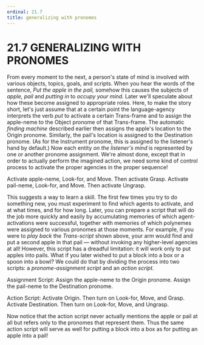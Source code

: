```yaml
---
ordinal: 21.7
title: generalizing with pronomes
---
```


# 21.7 GENERALIZING WITH PRONOMES 

<p>From every moment to the next, a person's state of mind is involved with various objects, topics, goals, and scripts. When you hear the words of the sentence, <em>Put the apple in the pail,</em> somehow this causes the subjects of <em>apple,</em> <em>pail</em> and <em>putting in</em> to <em>occupy your mind.</em> Later we'll speculate about how these become assigned to appropriate roles. Here, to make the story short, let's just assume that at a certain point the language-agency interprets the verb <em>put</em> to activate a certain Trans-frame and to assign the apple-neme to the Object pronome of that Trans-frame. The automatic <em>finding machine</em> described earlier then assigns the apple's location to the Origin pronome. Similarly, the pail's location is assigned to the Destination pronome. (As for the Instrument pronome, this is assigned to the listener's hand by default.) Now each entity <em>on the listener's mind</em> is represented by one or another pronome assignment. We're almost done, except that in order to actually perform the imagined action, we need some kind of control process to activate the proper agencies in the proper sequence!</p>
<p>Activate apple-neme, Look-for, and Move. Then activate Grasp. Activate pail-neme, Look-for, and Move. Then activate Ungrasp.</p>
<p>This suggests a way to learn a skill. The first few times you try to do something new, you must experiment to find which agents to activate, and at what times, and for how long. Later, you can prepare a script that will do the job more quickly and easily by accumulating memories of which agent-activations were successful, together with memories of which polynemes were assigned to various pronomes at those moments. For example, if you were to <em>play back</em> the <em>Trans-script</em> shown above, your arm would find and put a second apple in that pail &mdash; without invoking any higher-level agencies at all! However, this script has a dreadful limitation: it will work only to put apples into pails. What if you later wished to put a block into a box or a spoon into a bowl? We could do that by dividing the process into two scripts: a <em>pronome-assignment script</em> and an <em>action script.</em></p>
<p>Assignment Script: Assign the apple-neme to the Origin pronome. Assign the pail-neme to the Destination pronome.</p>
<p>Action Script: Activate Origin. Then turn on Look-for, Move, and Grasp. Activate Destination. Then turn on Look-for, Move, and Ungrasp.</p>
<p>Now notice that the action script never actually mentions the apple or pail at all but refers only to the pronomes that represent them. Thus the same action script will serve as well for putting a block into a box as for putting an apple into a pail!</p>